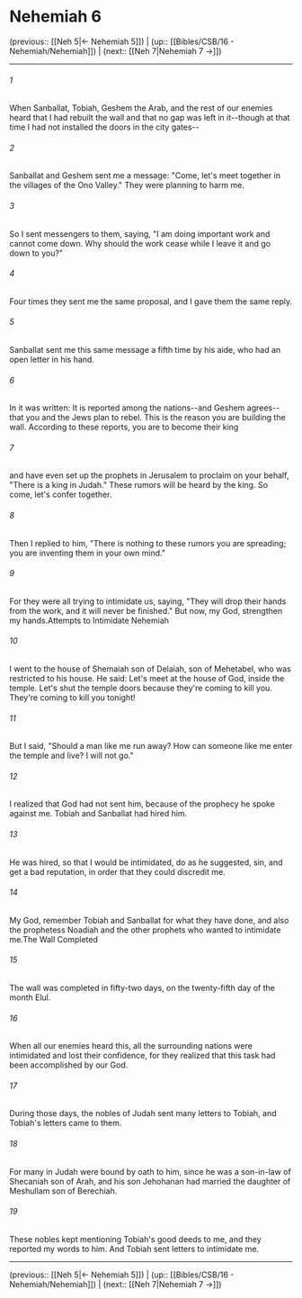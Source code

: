 # Nehemiah 6

(previous:: [[Neh 5|← Nehemiah 5]]) | (up:: [[Bibles/CSB/16 - Nehemiah/Nehemiah]]) | (next:: [[Neh 7|Nehemiah 7 →]])

***


###### 1 
When Sanballat, Tobiah, Geshem the Arab, and the rest of our enemies heard that I had rebuilt the wall and that no gap was left in it--though at that time I had not installed the doors in the city gates-- 

###### 2 
Sanballat and Geshem sent me a message: "Come, let's meet together in the villages of the Ono Valley." They were planning to harm me. 

###### 3 
So I sent messengers to them, saying, "I am doing important work and cannot come down. Why should the work cease while I leave it and go down to you?" 

###### 4 
Four times they sent me the same proposal, and I gave them the same reply. 

###### 5 
Sanballat sent me this same message a fifth time by his aide, who had an open letter in his hand. 

###### 6 
In it was written: It is reported among the nations--and Geshem agrees--that you and the Jews plan to rebel. This is the reason you are building the wall. According to these reports, you are to become their king 

###### 7 
and have even set up the prophets in Jerusalem to proclaim on your behalf, "There is a king in Judah." These rumors will be heard by the king. So come, let's confer together. 

###### 8 
Then I replied to him, "There is nothing to these rumors you are spreading; you are inventing them in your own mind." 

###### 9 
For they were all trying to intimidate us, saying, "They will drop their hands from the work, and it will never be finished." But now, my God, strengthen my hands.Attempts to Intimidate Nehemiah 

###### 10 
I went to the house of Shemaiah son of Delaiah, son of Mehetabel, who was restricted to his house. He said: Let's meet at the house of God, inside the temple. Let's shut the temple doors because they're coming to kill you. They're coming to kill you tonight! 

###### 11 
But I said, "Should a man like me run away? How can someone like me enter the temple and live? I will not go." 

###### 12 
I realized that God had not sent him, because of the prophecy he spoke against me. Tobiah and Sanballat had hired him. 

###### 13 
He was hired, so that I would be intimidated, do as he suggested, sin, and get a bad reputation, in order that they could discredit me. 

###### 14 
My God, remember Tobiah and Sanballat for what they have done, and also the prophetess Noadiah and the other prophets who wanted to intimidate me.The Wall Completed 

###### 15 
The wall was completed in fifty-two days, on the twenty-fifth day of the month Elul. 

###### 16 
When all our enemies heard this, all the surrounding nations were intimidated and lost their confidence, for they realized that this task had been accomplished by our God. 

###### 17 
During those days, the nobles of Judah sent many letters to Tobiah, and Tobiah's letters came to them. 

###### 18 
For many in Judah were bound by oath to him, since he was a son-in-law of Shecaniah son of Arah, and his son Jehohanan had married the daughter of Meshullam son of Berechiah. 

###### 19 
These nobles kept mentioning Tobiah's good deeds to me, and they reported my words to him. And Tobiah sent letters to intimidate me.

***

(previous:: [[Neh 5|← Nehemiah 5]]) | (up:: [[Bibles/CSB/16 - Nehemiah/Nehemiah]]) | (next:: [[Neh 7|Nehemiah 7 →]])
